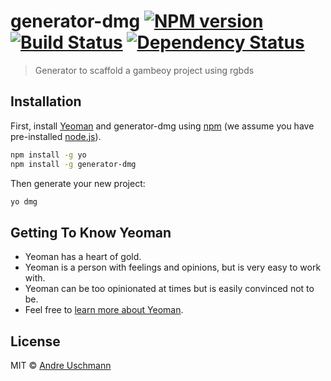 # generator-dmg [![NPM version][npm-image]][npm-url] [![Build Status][travis-image]][travis-url] [![Dependency Status][daviddm-image]][daviddm-url]
> Generator to scaffold a gambeoy project using rgbds

## Installation

First, install [Yeoman](http://yeoman.io) and generator-dmg using [npm](https://www.npmjs.com/) (we assume you have pre-installed [node.js](https://nodejs.org/)).

```bash
npm install -g yo
npm install -g generator-dmg
```

Then generate your new project:

```bash
yo dmg
```

## Getting To Know Yeoman

 * Yeoman has a heart of gold.
 * Yeoman is a person with feelings and opinions, but is very easy to work with.
 * Yeoman can be too opinionated at times but is easily convinced not to be.
 * Feel free to [learn more about Yeoman](http://yeoman.io/).

## License

MIT © [Andre Uschmann](andre-uschmann.de)


[npm-image]: https://badge.fury.io/js/generator-dmg.svg
[npm-url]: https://npmjs.org/package/generator-dmg
[travis-image]: https://travis-ci.org/uschmann/generator-dmg.svg?branch=master
[travis-url]: https://travis-ci.org/uschmann/generator-dmg
[daviddm-image]: https://david-dm.org/uschmann/generator-dmg.svg?theme=shields.io
[daviddm-url]: https://david-dm.org/uschmann/generator-dmg

